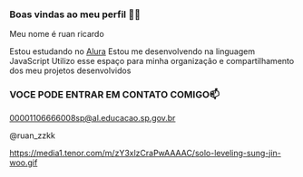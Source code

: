 ### Boas vindas ao meu perfil 💙💙
Meu nome é ruan ricardo

Estou estudando no [Alura](https://www.alura.com.br)
Estou me desenvolvendo na linguagem JavaScript
Utilizo esse espaço para minha organização e compartilhamento dos meu projetos desenvolvidos

### VOCE PODE ENTRAR EM CONTATO COMIGO📫

00001106666008sp@al.educacao.sp.gov.br

@ruan_zzkk

https://media1.tenor.com/m/zY3xlzCraPwAAAAC/solo-leveling-sung-jin-woo.gif
